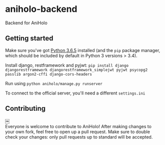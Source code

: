 # aniholo-backend

Backend for AniHolo

## Getting started

Make sure you've got [Python 3.6.5](http://www.python.org/downloads/release/python-365/) installed (and the `pip` package manager, which should be included by default in Python 3 versions > 3.4).

Install django, restframework and pyjwt: `pip install django djangorestframework djangorestframework_simplejwt pyjwt psycopg2 passlib argon2-cffi django-cors-headers`

Run using `python aniholo/manage.py runserver`

To connect to the official server, you'll need a different `settings.ini`

## Contributing
￼	
Everyone is welcome to contribute to AniHolo! After making changes to your own fork, feel free to open up a pull request. Make sure to double check your changes: only pull requests up to standard will be accepted.
